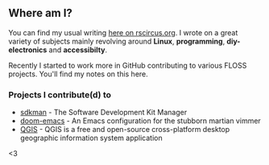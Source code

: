 ## Where am I?

You can find my usual writing [here on rscircus.org](http://rscircus.org). I wrote on a great variety of subjects mainly revolving around **Linux**, **programming**, **diy-electronics** and **accessibilty**.

Recently I started to work more in GitHub contributing to various FLOSS projects. You'll find my notes on this here.

### Projects I contribute(d) to

-   [sdkman](sdkman.io) - The Software Development Kit Manager
-   [doom-emacs](github.com/hlissner/doom-emacs) - An Emacs configuration for the stubborn martian vimmer
-   [QGIS](qgis.org) - QGIS is a free and open-source cross-platform desktop geographic information system application

<3
